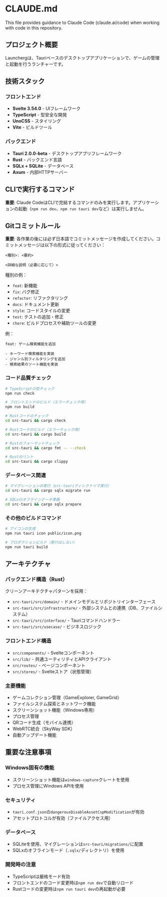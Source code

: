 # CLAUDE.md

This file provides guidance to Claude Code (claude.ai/code) when working with code in this repository.

## プロジェクト概要

Launchergは、Tauriベースのデスクトップアプリケーションで、ゲームの管理と起動を行うランチャーです。

## 技術スタック

### フロントエンド
- **Svelte 3.54.0** - UIフレームワーク
- **TypeScript** - 型安全な開発
- **UnoCSS** - スタイリング
- **Vite** - ビルドツール

### バックエンド
- **Tauri 2.0.0-beta** - デスクトップアプリフレームワーク
- **Rust** - バックエンド言語
- **SQLx + SQLite** - データベース
- **Axum** - 内部HTTPサーバー

## CLIで実行するコマンド

**重要**: Claude CodeはCLIで完結するコマンドのみを実行します。アプリケーションの起動（`npm run dev`、`npm run tauri dev`など）は実行しません。

## Gitコミットルール

**重要**: 各作業の後には必ず日本語でコミットメッセージを作成してください。コミットメッセージは以下の形式に従ってください：

```
<種別>: <要約>

<詳細な説明（必要に応じて）>
```

種別の例：
- `feat`: 新機能
- `fix`: バグ修正
- `refactor`: リファクタリング
- `docs`: ドキュメント更新
- `style`: コードスタイルの変更
- `test`: テストの追加・修正
- `chore`: ビルドプロセスや補助ツールの変更

例：
```
feat: ゲーム検索機能を追加

- キーワード検索機能を実装
- ジャンル別フィルタリングを追加
- 検索結果のソート機能を実装
```

### コード品質チェック
```bash
# TypeScriptの型チェック
npm run check

# フロントエンドのビルド（エラーチェック用）
npm run build

# Rustコードのチェック
cd src-tauri && cargo check

# Rustコードのビルド（エラーチェック用）
cd src-tauri && cargo build

# Rustのフォーマットチェック
cd src-tauri && cargo fmt -- --check

# Rustのリント
cd src-tauri && cargo clippy
```

### データベース関連
```bash
# マイグレーションの実行（src-tauriディレクトリで実行）
cd src-tauri && cargo sqlx migrate run

# SQLxのオフラインデータ準備
cd src-tauri && cargo sqlx prepare
```

### その他のビルドコマンド
```bash
# アイコンの生成
npm run tauri icon public/icon.png

# プロダクションビルド（実行はしない）
npm run tauri build
```

## アーキテクチャ

### バックエンド構造（Rust）
クリーンアーキテクチャパターンを採用：
- `src-tauri/src/domain/` - ドメインモデルとリポジトリインターフェース
- `src-tauri/src/infrastructure/` - 外部システムとの連携（DB、ファイルシステム）
- `src-tauri/src/interface/` - Tauriコマンドハンドラー
- `src-tauri/src/usecase/` - ビジネスロジック

### フロントエンド構造
- `src/components/` - Svelteコンポーネント
- `src/lib/` - 共通ユーティリティとAPIクライアント
- `src/routes/` - ページコンポーネント
- `src/stores/` - Svelteストア（状態管理）

### 主要機能
- ゲームコレクション管理（GameExplorer, GameGrid）
- ファイルシステム探索とネットワーク機能
- スクリーンショット機能（Windows専用）
- プロセス管理
- QRコード生成（モバイル連携）
- WebRTC統合（SkyWay SDK）
- 自動アップデート機能

## 重要な注意事項

### Windows固有の機能
- スクリーンショット機能は`windows-capture`クレートを使用
- プロセス管理にWindows APIを使用

### セキュリティ
- `tauri.conf.json`の`dangerousDisableAssetCspModification`が有効
- アセットプロトコルが有効（ファイルアクセス用）

### データベース
- SQLiteを使用、マイグレーションは`src-tauri/migrations/`に配置
- SQLxのオフラインモード（`.sqlx/`ディレクトリ）を使用

### 開発時の注意
- TypeScriptは厳格モード有効
- フロントエンドのコード変更時は`npm run dev`で自動リロード
- Rustコードの変更時は`npm run tauri dev`の再起動が必要
